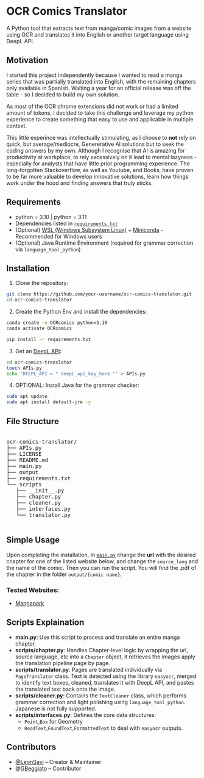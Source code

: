 # OCR Comics Translator

A Python tool that extracts text from manga/comic images from a website using OCR and translates it into English or another target language using DeepL API.

## Motivation

I started this project independently because I wanted to read a manga series that was partially translated into English, with the remaining chapters only available in Spanish. Waiting a year for an official release was off the table - so I decided to build my own solution.

As most of the OCR chrome extensions did not work or had a limited amount of tokens, I decided to take this challenge and leverage my python experience to create something that easy to use and applicable in multiple context. 

This little experince was intellectually stimulating, as I choose to **not** rely on quick, but average/mediocre, Genererative AI solutions but to seek the coding answers by my own. Although I recognise that AI is amazing for productivity at workplace, to rely excessively on it lead to mental lazyness - especially for analysts that have little prior programming experience. The long-forgotten Stackoverflow, as well as Youtube, and Books, have proven to be far more valuable to develop innovative solutions, learn how things work under the hood and finding answers that truly sticks.

## Requirements

- python = 3.10 | python = 3.11
- Dependencies listed in [`requirements.txt`](./requirements.txt)
- (Optional) [WSL (Windows Subsystem Linux)](https://youtu.be/gTf32sX9ci0?si=2s0JSHl26bxGqnjw) + [Miniconda](https://www.anaconda.com/docs/getting-started/miniconda/install#linux-terminal-installer) - Recommended for Windows users
- (Optional) Java Runtime Environment (required for grammar correction via `language_tool_python`)

## Installation

1. Clone the repository:
```bash
git clone https://github.com/your-username/ocr-comics-translator.git
cd ocr-comics-translator
```

2. Create the Python Env and install the dependencies:
```bash
conda create -n OCRcomics python=3.10
conda activate OCRcomics

pip install -r requirements.txt
```

3. Get an [DeepL API](https://developers.deepl.com/docs/getting-started/intro):
```bash
cd ocr-comics-translator
touch APIs.py
echo 'DEEPL_API = " deepL_api_key_here "' > APIs.py
```

4. OPTIONAL: Install Java for the grammar checker:
```bash
sudo apt update
sudo apt install default-jre -y
```

## File Structure

<pre> 
ocr-comics-translator/
├── APIs.py
├── LICENSE
├── README.md
├── main.py
├── output
├── requirements.txt
└── scripts
   ├── __init__.py
   ├── chapter.py
   ├── cleaner.py
   ├── interfaces.py
   └── translator.py
 </pre>

## Simple Usage

Upon completing the installation, In [`main.py`](./main.py) change the **url** with the desired chapter for one of the listed website below, and change the `source_lang` and the name of the comic. Then you can run the script. You will find the .pdf of the chapter in the folder `output/{comic name}`.

### Tested Websites:
- [Mangapark](https://mangapark.io/)

## Scripts Explaination

- **main.py**: Use this script to process and translate an entire manga chapter.
- **scripts/chapter.py**: Handles Chapter-level logic by wrapping the url, source language, etc into a `Chapter` object, it retrieves the images apply the translation pipeline page by page.
- **scripts/translator.py**: Pages are translated individually via `PageTranslator` class. Text is detected using the library `easyocr`, merged to identify text boxes, cleaned, translates it with DeepL API, and pastes the translated text back onto the image.
- **scripts/cleaner.py**: Contains the `TextCleaner` class, which performs grammar correction and light polishing using `language_tool_python`. Japanese is not fully supported.
- **scripts/interfaces.py**: Defines the core data structures:
  -  `Point`,`Box` for Geometry
  -  `ReadText`,`FoundText`,`FormattedText` to deal with `easyocr` outputs.

## Contributors
- [@LeonSavi](https://github.com/LeonSavi) – Creator & Maintainer  
- [@GBeggiato](https://github.com/GBeggiato) – Contributor
